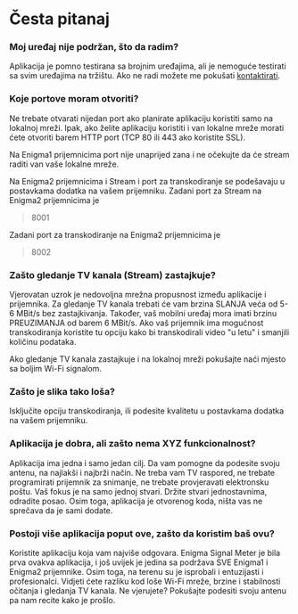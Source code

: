 # Česta pitanaj
### Moj uređaj nije podržan, što da radim?
Aplikacija je pomno testirana sa brojnim uređajima, ali je nemoguće testirati sa svim uređajima na tržištu. Ako ne radi možete me pokušati [kontaktirati](mailto:development@krkadoni.com).

### Koje portove moram otvoriti? 
Ne trebate otvarati nijedan port ako planirate aplikaciju koristiti samo na lokalnoj mreži. Ipak, ako želite aplikaciju koristiti i van lokalne mreže morati ćete otvoriti barem HTTP port (TCP 80 ili 443 ako koristite SSL).

Na Enigma1 prijemnicima port nije unaprijed zana i ne očekujte da će stream raditi van vaše lokalne mreže.

Na Enigma2 prijemnicima i Stream i port za transkodiranje se podešavaju u postavkama dodatka na vašem prijemniku. 
Zadani port za Stream na Enigma2 prijemnicima je
>8001

Zadani port za transkodiranje na Enigma2 prijemnicima je
>8002

### Zašto gledanje TV kanala (Stream) zastajkuje?
Vjerovatan uzrok je nedovoljna mrežna propusnost između aplikacije i prijemnika. Za gledanje TV kanala trebati će vam brzina SLANJA veća od 5-6 MBit/s bez zastajkivanja. Također, vaš mobilni uređaj mora imati brzinu PREUZIMANJA od barem 6 MBit/s. Ako vaš prijemnik ima mogućnost transkodiranja koristite tu opciju kako bi transkodirali video "u letu" i smanjili količinu podataka.

Ako gledanje TV kanala zastajkuje i na lokalnoj mreži pokušajte naći mjesto sa boljim Wi-Fi signalom.

### Zašto je slika tako loša?
Isključite opciju transkodiranja, ili podesite kvalitetu u postavkama dodatka na vašem prijemniku.

### Aplikacija je dobra, ali zašto nema XYZ funkcionalnost?
Aplikacija ima jedna i samo jedan cilj. Da vam pomogne da podesite svoju antenu, na najlakši i najbrži način. Ne treba vam TV raspored, ne trebate programirati prijemnik za snimanje, ne trebate provjeravati elektronsku poštu. Vaš fokus je na samo jednoj stvari. Držite stvari jednostavnima, odradite posao.
Osim toga, aplikacija je otvorenog koda, ništa vas ne sprečava da je sami dodate.

### Postoji više aplikacija poput ove, zašto da koristim baš ovu?
Koristite aplikaciju koja vam najviše odgovara. Enigma Signal Meter je bila prva ovakva aplikacija, i još uvijek je jedina sa podržava SVE Enigma1 i Enigma2 prijemnike. Osim toga, na terenu su je isprobali i entuzijasti i profesionalci. Vidjeti ćete razliku kod loše Wi-Fi mreže, brzine i stabilnosti očitanja i gledanja TV kanala. Ne vjerujete? Pokušajte podesiti svoju antenu pa nam recite kako je prošlo.
